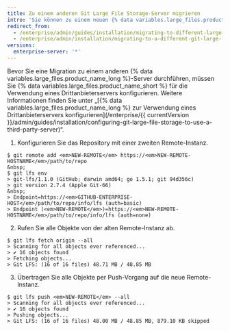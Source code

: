 ```yaml
---
title: Zu einem anderen Git Large File Storage-Server migrieren
intro: 'Sie können zu einem neuen {% data variables.large_files.product_name_long %}-Server ({% data variables.large_files.product_name_short %}) migrieren. Verwenden Sie dazu den {% data variables.large_files.product_name_short %}-Client, um Assets vom bestehenden Server abzurufen und sie per Push-Vorgang an den neuen Speicherort zu übertragen.'
redirect_from:
  - /enterprise/admin/guides/installation/migrating-to-different-large-file-storage-server/
  - /enterprise/admin/installation/migrating-to-a-different-git-large-file-storage-server
versions:
  enterprise-server: '*'
---
```


Bevor Sie eine Migration zu einem anderen {% data variables.large_files.product_name_long %}-Server durchführen, müssen Sie {% data variables.large_files.product_name_short %} für die Verwendung eines Drittanbieterservers konfigurieren. Weitere Informationen finden Sie unter „[{% data variables.large_files.product_name_long %} zur Verwendung eines Drittanbieterservers konfigurieren](/enterprise/{{ currentVersion }}/admin/guides/installation/configuring-git-large-file-storage-to-use-a-third-party-server)“.

1. Konfigurieren Sie das Repository mit einer zweiten Remote-Instanz.
  ```shell
  $ git remote add <em>NEW-REMOTE</em> https://<em>NEW-REMOTE-HOSTNAME</em>/path/to/repo
  &nbsp;
  $ git lfs env
  > git-lfs/1.1.0 (GitHub; darwin amd64; go 1.5.1; git 94d356c)
  > git version 2.7.4 (Apple Git-66)
  &nbsp;
  > Endpoint=https://<em>GITHUB-ENTERPRISE-HOST</em>/path/to/repo/info/lfs (auth=basic)
  > Endpoint (<em>NEW-REMOTE</em>)=https://<em>NEW-REMOTE-HOSTNAME</em>/path/to/repo/info/lfs (auth=none)
  ```

2. Rufen Sie alle Objekte von der alten Remote-Instanz ab.
  ```shell
  $ git lfs fetch origin --all
  > Scanning for all objects ever referenced...
  > ✔ 16 objects found
  > Fetching objects...
  > Git LFS: (16 of 16 files) 48.71 MB / 48.85 MB
  ```

3. Übertragen Sie alle Objekte per Push-Vorgang auf die neue Remote-Instanz.
  ```shell
  $ git lfs push <em>NEW-REMOTE</em> --all
  > Scanning for all objects ever referenced...
  > ✔ 16 objects found
  > Pushing objects...
  > Git LFS: (16 of 16 files) 48.00 MB / 48.85 MB, 879.10 KB skipped
  ```
